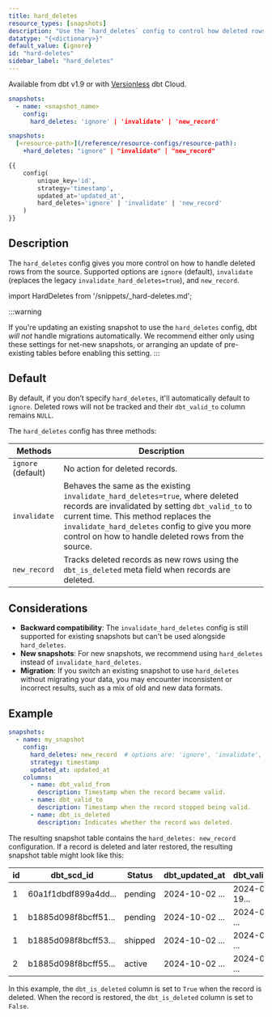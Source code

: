 ```yaml
---
title: hard_deletes
resource_types: [snapshots]
description: "Use the `hard_deletes` config to control how deleted rows are tracked in your snapshot table."
datatype: "{<dictionary>}"
default_value: {ignore}
id: "hard-deletes"
sidebar_label: "hard_deletes"
---
```


Available from dbt v1.9 or with [Versionless](/docs/dbt-versions/upgrade-dbt-version-in-cloud#versionless) dbt Cloud.


<File name='snapshots/schema.yml'>

```yaml
snapshots:
  - name: <snapshot_name>
    config:
      hard_deletes: 'ignore' | 'invalidate' | 'new_record'
```
</File>

<File name='dbt_project.yml'>

```yml
snapshots:
  [<resource-path>](/reference/resource-configs/resource-path):
    +hard_deletes: "ignore" | "invalidate" | "new_record"
```

</File>

<File name='snapshots/<filename>.sql'>

```sql
{{
    config(
        unique_key='id',
        strategy='timestamp',
        updated_at='updated_at',
        hard_deletes='ignore' | 'invalidate' | 'new_record'
    )
}}
```

</File>


## Description

The `hard_deletes` config gives you more control on how to handle deleted rows from the source. Supported options are `ignore` (default), `invalidate` (replaces the legacy `invalidate_hard_deletes=true`), and `new_record`.

import HardDeletes from '/snippets/_hard-deletes.md';

<HardDeletes />

:::warning

If you're updating an existing snapshot to use the `hard_deletes` config, dbt _will not_ handle migrations automatically. We recommend either only using these settings for net-new snapshots, or arranging an update of pre-existing tables before enabling this setting.
:::

## Default

By default, if you don’t specify `hard_deletes`, it'll automatically default to `ignore`. Deleted rows will not be tracked and their `dbt_valid_to` column remains `NULL`.

The `hard_deletes` config has three methods:

| Methods | Description |
| --------- | ----------- |
| `ignore` (default) | No action for deleted records. |
| `invalidate` | Behaves the same as the existing `invalidate_hard_deletes=true`, where deleted records are invalidated by setting `dbt_valid_to` to current time. This method replaces the `invalidate_hard_deletes` config to give you more control on how to handle deleted rows from the source. |
| `new_record` | Tracks deleted records as new rows using the `dbt_is_deleted` meta field when records are deleted.|

## Considerations
- **Backward compatibility**: The `invalidate_hard_deletes` config is still supported for existing snapshots but can't be used alongside `hard_deletes`.
- **New snapshots**: For new snapshots, we recommend using `hard_deletes` instead of `invalidate_hard_deletes`.
- **Migration**: If you switch an existing snapshot to use `hard_deletes` without migrating your data, you may encounter inconsistent or incorrect results, such as a mix of old and new data formats.

## Example

<File name='snapshots/schema.yml'>

```yaml
snapshots:
  - name: my_snapshot
    config:
      hard_deletes: new_record  # options are: 'ignore', 'invalidate', or 'new_record'
      strategy: timestamp
      updated_at: updated_at
    columns:
      - name: dbt_valid_from
        description: Timestamp when the record became valid.
      - name: dbt_valid_to
        description: Timestamp when the record stopped being valid.
      - name: dbt_is_deleted
        description: Indicates whether the record was deleted.
```

</File>

The resulting snapshot table contains the `hard_deletes: new_record` configuration. If a record is deleted and later restored, the resulting snapshot table might look like this:

| id | dbt_scd_id           |   Status | dbt_updated_at       |   dbt_valid_from    |     dbt_valid_to     | dbt_is_deleted | 
| -- | -------------------- | -----    | -------------------- | --------------------| -------------------- | ----------- |
|  1 | 60a1f1dbdf899a4dd... | pending  | 2024-10-02 ...       | 2024-05-19...       | 2024-05-20 ...       | False       | 
|  1 | b1885d098f8bcff51... | pending  | 2024-10-02 ...       | 2024-05-20 ...      | 2024-06-03 ...       | True        | 
|  1 | b1885d098f8bcff53... | shipped  | 2024-10-02 ...       | 2024-06-03 ...      |                      | False       | 
|  2 | b1885d098f8bcff55... | active   | 2024-10-02 ...       | 2024-05-19 ...      |                      | False       | 
 
In this example, the `dbt_is_deleted` column is set to `True` when the record is deleted. When the record is restored, the `dbt_is_deleted` column is set to `False`.
